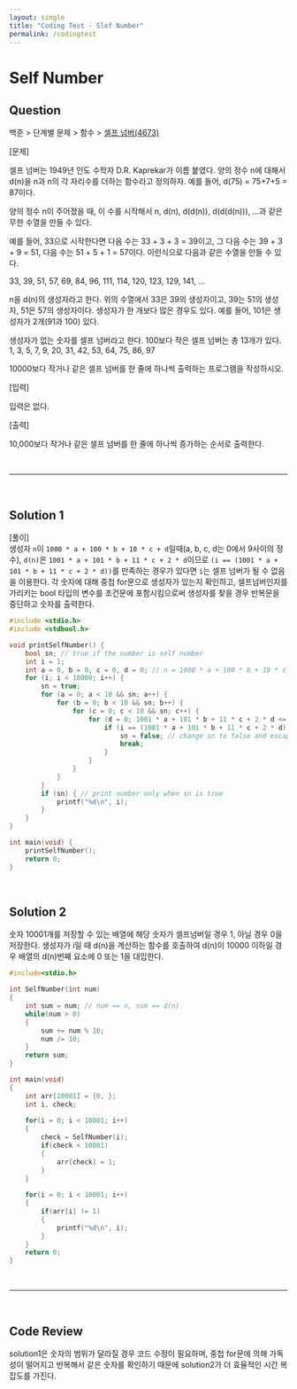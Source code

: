 ```yaml
---
layout: single
title: "Coding Test - Slef Number"
permalink: /codingtest
---
```


# Self Number
## Question
 백준 > 단계별 문제 > 함수 >  [셀프 넘버(4673)]("https://www.acmicpc.net/problem/4673")

[문제]  

셀프 넘버는 1949년 인도 수학자 D.R. Kaprekar가 이름 붙였다. 양의 정수 n에 대해서 d(n)을 n과 n의 각 자리수를 더하는 함수라고 정의하자. 예를 들어, d(75) = 75+7+5 = 87이다.

양의 정수 n이 주어졌을 때, 이 수를 시작해서 n, d(n), d(d(n)), d(d(d(n))), ...과 같은 무한 수열을 만들 수 있다. 

예를 들어, 33으로 시작한다면 다음 수는 33 + 3 + 3 = 39이고, 그 다음 수는 39 + 3 + 9 = 51, 다음 수는 51 + 5 + 1 = 57이다. 이런식으로 다음과 같은 수열을 만들 수 있다.

33, 39, 51, 57, 69, 84, 96, 111, 114, 120, 123, 129, 141, ...

n을 d(n)의 생성자라고 한다. 위의 수열에서 33은 39의 생성자이고, 39는 51의 생성자, 51은 57의 생성자이다. 생성자가 한 개보다 많은 경우도 있다. 예를 들어, 101은 생성자가 2개(91과 100) 있다. 

생성자가 없는 숫자를 셀프 넘버라고 한다. 100보다 작은 셀프 넘버는 총 13개가 있다. 1, 3, 5, 7, 9, 20, 31, 42, 53, 64, 75, 86, 97

10000보다 작거나 같은 셀프 넘버를 한 줄에 하나씩 출력하는 프로그램을 작성하시오.

[입력]  

입력은 없다.

[출력]  

10,000보다 작거나 같은 셀프 넘버를 한 줄에 하나씩 증가하는 순서로 출력한다.

<br>

---

<br>

## Solution 1
[풀이]  
생성자 `n`이 `1000 * a + 100 * b + 10 * c + d`일때(a, b, c, d는 0에서 9사이의 정수), `d(n)`은 `1001 * a + 101 * b + 11 * c + 2 * d`이므로 `(i == (1001 * a + 101 * b + 11 * c + 2 * d))`를 만족하는 경우가 있다면 `i`는 셀프 넘버가 될 수 없음을 이용한다. 각 숫자에 대해 중첩 for문으로 생성자가 있는지 확인하고, 셀프넘버인지를 가리키는 bool 타입의 변수를 조건문에 포함시킴으로써 생성자를 찾을 경우 반복문을 중단하고 숫자를 출력한다.

```c
#include <stdio.h>
#include <stdbool.h>

void printSelfNumber() {
	bool sn; // true if the number is self number
	int i = 1;
	int a = 0, b = 0, c = 0, d = 0; // n = 1000 * a + 100 * b + 10 * c + d
	for (i; i < 10000; i++) {
		sn = true;
		for (a = 0; a < 10 && sn; a++) {
			for (b = 0; b < 10 && sn; b++) {
				for (c = 0; c < 10 && sn; c++) {
					for (d = 0; 1001 * a + 101 * b + 11 * c + 2 * d <= i && d < 10; d++) { // keep checking until d(n) is less than or equal with number i
						if (i == (1001 * a + 101 * b + 11 * c + 2 * d)) {
							sn = false; // change sn to false and escape nested loop
							break;
						}
					}
				}
			}
		}
		if (sn) { // print number only when sn is true
			printf("%d\n", i);
		}		
	}
}

int main(void) {
	printSelfNumber();
	return 0;
}
```

<br>

## Solution 2
숫자 10001개를 저장할 수 있는 배열에 해당 숫자가 셀프넘버일 경우 1, 아닐 경우 0을 저장한다. 생성자가 i일 때 d(n)을 계산하는 함수를 호출하여 d(n)이 10000 이하일 경우 배열의 d(n)번째 요소에 0 또는 1을 대입한다.

```c
#include<stdio.h>

int SelfNumber(int num)
{
    int sum = num; // num == n, sum == d(n)
    while(num > 0)
    {
        sum += num % 10;
        num /= 10;
    }
    return sum;
}

int main(void)
{
    int arr[10001] = {0, };
    int i, check;
    
    for(i = 0; i < 10001; i++)
    {
        check = SelfNumber(i);
        if(check < 10001)
        {
            arr[check] = 1;
        }
    }
    
    for(i = 0; i < 10001; i++)
    {
        if(arr[i] != 1)
        {
            printf("%d\n", i);
        }
    }
    return 0;
}
```
<br>

---

<br>

## Code Review
solution1은 숫자의 범위가 달라질 경우 코드 수정이 필요하며, 중첩 for문에 의해 가독성이 떨어지고 반복해서 같은 숫자를 확인하기 때문에 solution2가 더 효율적인 시간 복잡도를 가진다.